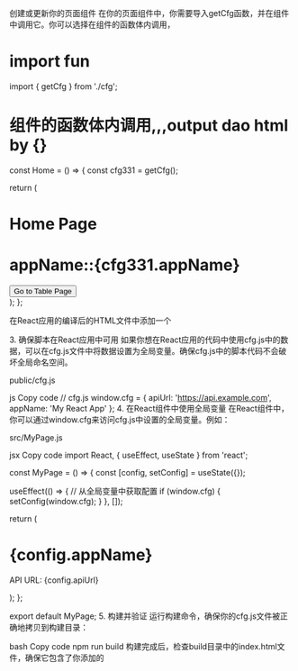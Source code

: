 
创建或更新你的页面组件
在你的页面组件中，你需要导入getCfg函数，并在组件中调用它。你可以选择在组件的函数体内调用，

# import fun

import { getCfg } from './cfg';

# 组件的函数体内调用,,,output dao html by {}


const Home = () => {
  const cfg331 = getCfg();

  return (
    <div>
      <h1>Home Page</h1>
      <h1>appName::{cfg331.appName}</h1>
      <Link to="/table">
        <button>Go to Table Page</button>
      </Link>
    </div>
  );
};



在React应用的编译后的HTML文件中添加一个<script>标签来引入外部的cfg.js文件，通常情况下需要在构建过程中调整生成的HTML模板。以下是实现这个需求的步骤：

1. 确保cfg.js在构建中可用
首先，确保cfg.js文件是可以被访问的。一般情况下，它应该被放在public目录中，这样它在构建时会被拷贝到构建输出目录（build）。

将cfg.js文件放入 public 目录中，例如：public/cfg.js。
2. 修改public/index.html
在React应用的public目录下，有一个index.html文件，这是React构建过程中生成的HTML文件模板。你可以在这个文件中手动添加<script>标签来引入cfg.js文件。

打开 public/index.html 文件，并在</head>标签之前或者</body>标签之前添加一个<script>标签：

html
Copy code
<!DOCTYPE html>
<html lang="en">
<head>
  <meta charset="UTF-8">
  <meta name="viewport" content="width=device-width, initial-scale=1.0">
  <title>React App</title>
  <!-- 其他meta标签或链接 -->
  <script src="%PUBLIC_URL%/cfg.js" defer></script> <!-- 添加这一行 -->
</head>
<body>
  <div id="root"></div>
</body>
</html>
3. 确保脚本在React应用中可用
如果你想在React应用的代码中使用cfg.js中的数据，可以在cfg.js文件中将数据设置为全局变量。确保cfg.js中的脚本代码不会破坏全局命名空间。

public/cfg.js

js
Copy code
// cfg.js
window.cfg = {
  apiUrl: 'https://api.example.com',
  appName: 'My React App'
};
4. 在React组件中使用全局变量
在React组件中，你可以通过window.cfg来访问cfg.js中设置的全局变量。例如：

src/MyPage.js

jsx
Copy code
import React, { useEffect, useState } from 'react';

const MyPage = () => {
  const [config, setConfig] = useState({});

  useEffect(() => {
    // 从全局变量中获取配置
    if (window.cfg) {
      setConfig(window.cfg);
    }
  }, []);

  return (
    <div>
      <h1>{config.appName}</h1>
      <p>API URL: {config.apiUrl}</p>
    </div>
  );
};

export default MyPage;
5. 构建并验证
运行构建命令，确保你的cfg.js文件被正确地拷贝到构建目录：

bash
Copy code
npm run build
构建完成后，检查build目录中的index.html文件，确保它包含了你添加的<script>标签，并且cfg.js文件也在相同的目录结构下。

总结
将cfg.js放入public目录：这样它会被拷贝到构建输出目录。
修改public/index.html：在HTML模板中添加<script>标签引用cfg.js。
使用全局变量：在React组件中访问cfg.js中的数据。
构建并验证：运行构建命令并验证生成的HTML文件。
这样，你就可以在React应用的编译后的HTML文件中通过<script>标签引入cfg.js文件，并在React组件中使用其中的内容。如果有任何进一步的问题，请随时询问！
